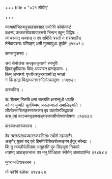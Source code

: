 +++
title = "०२१ शौर्यम्"

+++


व्यायामोचितबाहुसाहसवशाद् एको’पि कोपोत्कटं  
वक्षस्य् उत्कटसोढसायकभरो भिन्दन् बहून् विद्विषः ।  
त्वं यस्माद् अयशस् त एव समिति त्रस्तो न शस्त्रक्षतैस्  
तेनैवायशसः परिग्रहम् अमी मुक्तायुधाः कुर्वते ॥१४७१॥  


कमलगुप्तस्य ।  


अयं सेनोत्तंसः करकृतकृपाणो रणभुवि   
द्विषद्भूमीपालाः किम् अपसरत प्राणकृपणाः ।  
किम् अभ्यर्थ्यः पृथ्वीधरकुहरवासो’द्य भवतां   
न किं हृद्या विद्याधरनगरनीलोत्पलदृशः ॥१४७२॥  


कस्यचित् ।  


कः शैलान् गिलति क्षमां चलयति क्षाराम्बुधौ धावति  
को वा चुम्बति सूर्यबिम्बम् अनलज्वालां समालिङ्गति ।  
लीलोल्लासितकृत्तमस्तकम् इव व्यालोलजिह्वालतं  
कस् त्वां काञ्चनभृङ्गसङ्गरजयश्रीघोषणाघोषणाः ॥१४७३॥  


करञ्जधनञ्जयस्य ।  


देव त्वत्तत्प्रतापज्वलनकवलिताः सर्वतो दह्यमानैर्  
अङ्गैर् युक्तं यद् एते हिमगिरिशिखरोत्सङ्गम् ईयुर् नरेन्द्राः ।  
किं तु त्वच्छौर्यलीलाम् अनुहरति पुरः सिंहयूनां निकाये  
तत्राप्य् आतङ्कभाजः क्व ननु विधिहताः स्थैर्यम् आसादयन्ति ॥१४७४॥  


युवराजदिवाकरस्य ।  


नो को’पि श्लोकः ॥१४७५॥  

